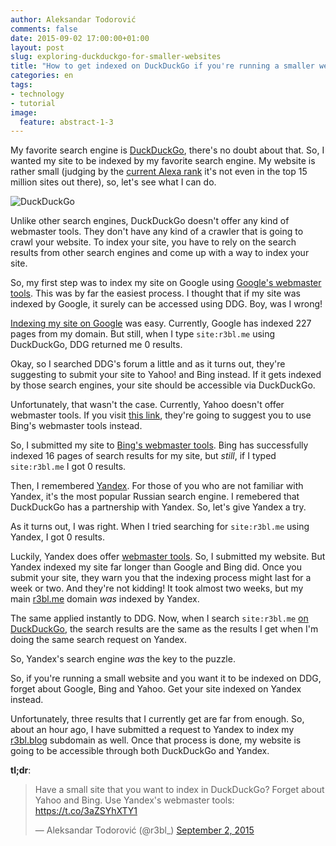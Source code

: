 ```yaml
---
author: Aleksandar Todorović
comments: false
date: 2015-09-02 17:00:00+01:00
layout: post
slug: exploring-duckduckgo-for-smaller-websites
title: "How to get indexed on DuckDuckGo if you're running a smaller website"
categories: en
tags:
- technology
- tutorial
image:
  feature: abstract-1-3
---
```


My favorite search engine is [DuckDuckGo](https://duckduckgo.com/), there's no doubt about that. So, I wanted my site to be indexed by my favorite search engine. My website is rather small (judging by the [current Alexa rank](http://www.alexa.com/siteinfo/r3bl.me) it's not even in the top 15 million sites out there), so, let's see what I can do.

![DuckDuckGo](https://upload.wikimedia.org/wikipedia/en/thumb/5/55/DuckDuckGo_Logo_%28mid_2014%29.svg/1280px-DuckDuckGo_Logo_%28mid_2014%29.svg.png)

Unlike other search engines, DuckDuckGo doesn't offer any kind of webmaster tools. They don't have any kind of a crawler that is going to crawl your website. To index your site, you have to rely on the search results from other search engines and come up with a way to index your site.

So, my first step was to index my site on Google using [Google's webmaster tools](https://www.google.com/webmasters/). This was by far the easiest process. I thought that if my site was indexed by Google, it surely can be accessed using DDG. Boy, was I wrong!

[Indexing my site on Google](https://encrypted.google.com/search?hl=en&q=site%3Ar3bl.me) was easy. Currently, Google has indexed 227 pages from my domain. But still, when I type `site:r3bl.me` using DuckDuckGo, DDG returned me 0 results.

Okay, so I searched DDG's forum a little and as it turns out, they're suggesting to submit your site to Yahoo! and Bing instead. If it gets indexed by those search engines, your site should be accessible via DuckDuckGo.

Unfortunately, that wasn't the case. Currently, Yahoo doesn't offer webmaster tools. If you visit [this link](http://search.yahoo.com/info/submit.html), they're going to suggest you to use Bing's webmaster tools instead.

So, I submitted my site to [Bing's webmaster tools](http://www.bing.com/webmaster/). Bing has successfully indexed 16 pages of search results for my site, but _still_, if I typed `site:r3bl.me` I got 0 results.

Then, I remembered [Yandex](https://www.yandex.com/). For those of you who are not familiar with Yandex, it's the most popular Russian search engine. I remebered that DuckDuckGo has a partnership with Yandex. So, let's give Yandex a try.

As it turns out, I was right. When I tried searching for `site:r3bl.me` using Yandex, I got 0 results.

Luckily, Yandex does offer [webmaster tools](https://webmaster.yandex.com/). So, I submitted my website. But Yandex indexed my site far longer than Google and Bing did. Once you submit your site, they warn you that the indexing process might last for a week or two. And they're not kidding! It took almost two weeks, but my main [r3bl.me](https://r3bl.me) domain _was_ indexed by Yandex.

The same applied instantly to DDG. Now, when I search `site:r3bl.me` [on DuckDuckGo](https://duckduckgo.com/?q=site%3Ar3bl.me), the search results are the same as the results I get when I'm doing the same search request on Yandex.

So, Yandex's search engine _was_ the key to the puzzle.

So, if you're running a small website and you want it to be indexed on DDG, forget about Google, Bing and Yahoo. Get your site indexed on Yandex instead.

Unfortunately, three results that I currently get are far from enough. So, about an hour ago, I have submitted a request to Yandex to index my [r3bl.blog]({{site.url}}) subdomain as well. Once that process is done, my website is going to be accessible through both DuckDuckGo and Yandex.

**tl;dr**:

<blockquote class="twitter-tweet" lang="en"><p lang="en" dir="ltr">Have a small site that you want to index in DuckDuckGo? Forget about Yahoo and Bing. Use Yandex&#39;s webmaster tools: <a href="https://t.co/3aZSYhXTY1">https://t.co/3aZSYhXTY1</a></p>&mdash; Aleksandar Todorović (@r3bl_) <a href="https://twitter.com/r3bl_/status/639079263212318720">September 2, 2015</a></blockquote>
<script async src="//platform.twitter.com/widgets.js" charset="utf-8"></script>
